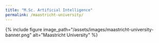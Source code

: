 ```yaml
---
title: "M.Sc. Artificial Intelligence"
permalink: /maastricht-university/
---
```

{% include figure image_path="/assets/images/maastricht-university-banner.png" alt="Maastricht University" %}

